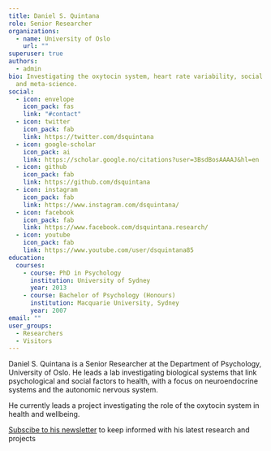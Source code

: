 ```yaml
---
title: Daniel S. Quintana
role: Senior Researcher
organizations:
  - name: University of Oslo
    url: ""
superuser: true
authors:
  - admin
bio: Investigating the oxytocin system, heart rate variability, social behavior,
  and meta-science.
social:
  - icon: envelope
    icon_pack: fas
    link: "#contact"
  - icon: twitter
    icon_pack: fab
    link: https://twitter.com/dsquintana
  - icon: google-scholar
    icon_pack: ai
    link: https://scholar.google.no/citations?user=3BsdBosAAAAJ&hl=en
  - icon: github
    icon_pack: fab
    link: https://github.com/dsquintana
  - icon: instagram
    icon_pack: fab
    link: https://www.instagram.com/dsquintana/
  - icon: facebook
    icon_pack: fab
    link: https://www.facebook.com/dsquintana.research/
  - icon: youtube
    icon_pack: fab
    link: https://www.youtube.com/user/dsquintana85
education:
  courses:
    - course: PhD in Psychology
      institution: University of Sydney
      year: 2013
    - course: Bachelor of Psychology (Honours)
      institution: Macquarie University, Sydney
      year: 2007
email: ""
user_groups:
  - Researchers
  - Visitors
---
```

Daniel S. Quintana is a Senior Researcher at the Department of Psychology, University of Oslo. He leads a lab investigating biological systems that link psychological and social factors to health, with a focus on neuroendocrine systems and the autonomic nervous system. 

He currently leads a project investigating the role of the oxytocin system in health and wellbeing.

[Subscibe to his newsletter](http://eepurl.com/YzZWf) to keep informed with his latest research and projects